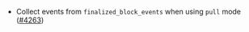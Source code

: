 - Collect events from `finalized_block_events` when using `pull` mode
  ([\#4263](https://github.com/informalsystems/hermes/issues/4263))
